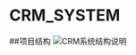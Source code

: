 # CRM_SYSTEM
##项目结构
![CRM系统结构说明](https://user-images.githubusercontent.com/103090790/189109006-9cd8f3f4-a0f5-4e71-b597-201f7ee9e375.png)
